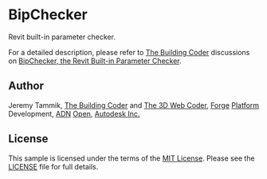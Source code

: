 # BipChecker

Revit built-in parameter checker.

For a detailed description, please refer to
[The Building Coder](http://thebuildingcoder.typepad.com) discussions on
[BipChecker, the Revit Built-in Parameter Checker](http://thebuildingcoder.typepad.com/blog/about-the-author.html#5.34).


## Author

Jeremy Tammik,
[The Building Coder](http://thebuildingcoder.typepad.com) and
[The 3D Web Coder](http://the3dwebcoder.typepad.com),
[Forge](http://forge.autodesk.com) [Platform](https://developer.autodesk.com) Development,
[ADN](http://www.autodesk.com/adn)
[Open](http://www.autodesk.com/adnopen),
[Autodesk Inc.](http://www.autodesk.com)


## License

This sample is licensed under the terms of the [MIT License](http://www.apache.org/licenses/LICENSE-2.0).
Please see the [LICENSE](LICENSE) file for full details.
